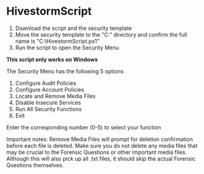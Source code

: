 # HivestormScript

1. Download the script and the security template
2. Move the security template to the "C:\" directory and confirm the full name is "C:\HivestormScript.ps1"
3. Run the script to open the Security Menu

**This script only works on Windows**

The Security Menu has the following 5 options

1. Configure Audit Policies
2. Configure Account Policies
3. Locate and Remove Media Files
4. Disable Insecure Services
5. Run All Security Functions
0. Exit

Enter the corresponding number (0-5) to select your function

Important notes: 
Remove Media Files will prompt for deletion confirmation before each file is deleted. Make sure you do not delete any media files that may be crucial to the Forensic Questions or other important media files. Although this will also pick up all .txt files, it should skip the actual Forensic Questions themselves.
